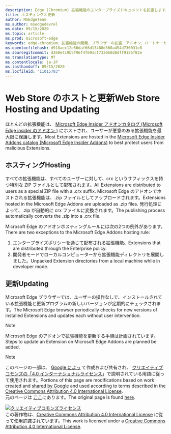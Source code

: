 ```yaml
---
description: Edge (Chromium) 拡張機能のエンタープライズドキュメントを拡張します。
title: ホスティングと更新
author: MSEdgeTeam
ms.author: msedgedevrel
ms.date: 09/15/2020
ms.topic: article
ms.prod: microsoft-edge
keywords: edge-chromium、拡張機能の開発、ブラウザーの拡張、アドオン、パートナーセンター、開発者
ms.openlocfilehash: d918aec12e56daf66d13488d360a454d736031e8
ms.sourcegitcommit: d360e419b5f96f4f691cf7330b0d8dff9126f82e
ms.translationtype: MT
ms.contentlocale: ja-JP
ms.lasthandoff: 09/15/2020
ms.locfileid: "11015703"
---
```

# <span data-ttu-id="cfecf-104">Web Store のホストと更新</span><span class="sxs-lookup"><span data-stu-id="cfecf-104">Web Store Hosting and Updating</span></span>  

<span data-ttu-id="cfecf-105">ほとんどの拡張機能は、 [Microsoft Edge Insider アドオンカタログ (Microsoft Edge insider のアドオン \)][MicrosoftStoreExtensions] にホストされ、ユーザーが悪意のある拡張機能を最大限に保護します。</span><span class="sxs-lookup"><span data-stu-id="cfecf-105">Most Extensions are hosted in the [Microsoft Edge Insider Addons catalog \(Microsoft Edge Insider Addons\)][MicrosoftStoreExtensions] to best protect users from malicious Extensions.</span></span>  

## <span data-ttu-id="cfecf-106">ホスティング</span><span class="sxs-lookup"><span data-stu-id="cfecf-106">Hosting</span></span>  

<span data-ttu-id="cfecf-107">すべての拡張機能は、すべてのユーザーに対して、crx というサフィックスを持つ特別な ZIP ファイルとして配布されます。</span><span class="sxs-lookup"><span data-stu-id="cfecf-107">All Extensions are distributed to users as a special ZIP file with a .crx suffix.</span></span>  <span data-ttu-id="cfecf-108">Microsoft Edge のアドオンでホストされる拡張機能は、.zip ファイルとしてアップロードされます。</span><span class="sxs-lookup"><span data-stu-id="cfecf-108">Extensions hosted in the Microsoft Edge Addons are uploaded as .zip files.</span></span> <span data-ttu-id="cfecf-109">発行処理によって、.zip が自動的に crx ファイルに変換されます。</span><span class="sxs-lookup"><span data-stu-id="cfecf-109">The publishing process automatically converts the .zip into a .crx file.</span></span>  

<span data-ttu-id="cfecf-110">Microsoft Edge のアドオンホスティングルールには次の2つの例外があります。</span><span class="sxs-lookup"><span data-stu-id="cfecf-110">There are two exceptions to the Microsoft Edge Addons hosting rule:</span></span>  

1.  <span data-ttu-id="cfecf-111">エンタープライズポリシーを通じて配布される拡張機能。</span><span class="sxs-lookup"><span data-stu-id="cfecf-111">Extensions that are distributed through the Enterprise policy.</span></span>  
1.  <span data-ttu-id="cfecf-112">開発者モードでローカルコンピューターから拡張機能ディレクトリを展開しました。</span><span class="sxs-lookup"><span data-stu-id="cfecf-112">Unpacked Extension directories from a local machine while in developer mode.</span></span>  

## <span data-ttu-id="cfecf-113">更新</span><span class="sxs-lookup"><span data-stu-id="cfecf-113">Updating</span></span>  

<span data-ttu-id="cfecf-114">Microsoft Edge ブラウザーでは、ユーザーの操作なしで、インストールされている拡張機能と更新プログラムの新しいバージョンが定期的にチェックされます。</span><span class="sxs-lookup"><span data-stu-id="cfecf-114">The Microsoft Edge browser periodically checks for new versions of installed Extensions and updates each without user intervention.</span></span>  

> [!NOTE]
> <span data-ttu-id="cfecf-115">Microsoft Edge のアドオンで拡張機能を更新する手順は計画されています。</span><span class="sxs-lookup"><span data-stu-id="cfecf-115">Steps to update an Extension on Microsoft Edge Addons are planned be added.</span></span>  

<!-- image links -->

<!-- links -->  

[MicrosoftStoreExtensions]: https://microsoftedge.microsoft.com/insider-addons/category/EdgeExtensions "拡張機能-Microsoft Edge Insider アドオン"  

> [!NOTE]
> <span data-ttu-id="cfecf-117">このページの一部は、 [Google によっ][GoogleSitePolicies] て作成および共有され、 [クリエイティブコモンズの「4.0 インターナショナルライセンス][CCA4IL]」で説明されている用語に従って使用されます。</span><span class="sxs-lookup"><span data-stu-id="cfecf-117">Portions of this page are modifications based on work created and [shared by Google][GoogleSitePolicies] and used according to terms described in the [Creative Commons Attribution 4.0 International License][CCA4IL].</span></span>  
> <span data-ttu-id="cfecf-118">元のページは [ここ](https://developer.chrome.com/extensions/hosting)にあります。</span><span class="sxs-lookup"><span data-stu-id="cfecf-118">The original page is found [here](https://developer.chrome.com/extensions/hosting).</span></span>  

[![クリエイティブコモンズライセンス][CCby4Image]][CCA4IL]  
<span data-ttu-id="cfecf-120">この著作物は、[Creative Commons Attribution 4.0 International License][CCA4IL] に従って使用許諾されています。</span><span class="sxs-lookup"><span data-stu-id="cfecf-120">This work is licensed under a [Creative Commons Attribution 4.0 International License][CCA4IL].</span></span>  

[CCA4IL]: https://creativecommons.org/licenses/by/4.0  
[CCby4Image]: https://i.creativecommons.org/l/by/4.0/88x31.png  
[GoogleSitePolicies]: https://developers.google.com/terms/site-policies  
